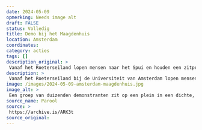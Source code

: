 ```yaml
---
date: 2024-05-09
opmerking: Needs image alt 
draft: FALSE
status: Volledig
title: Demo bij het Maagdenhuis
location: Amsterdam
coordinates: 
category: acties
tags: []
description_original: > 
 Vanaf het Roeterseiland lopen mensen naar het Spui en houden een zitprotest dat het plein voor het Maagdenhuis vult.
description: > 
 Vanaf het Roeterseiland bij de Universiteit van Amsterdam lopen mensen naar het Spui. Op het Spui houden mesen een zitprotest dat het plein voor het Maagdenhuis vult.
image: /images/2024-05-09-amsterdam-maagdenhuis.jpg
image_alt: > 
 Een groep van duizenden demonstranten zit op een plein in een dichte, georganiseerde opstelling. Velen dragen keffiyeh en gezichtsmaskers. Een grote Palestijnse vlag wordt prominent omhoog gehouden door een van de demonstranten. Aan weerszijden van de demonstranten staat een rij politieagenten in donkere uniformen staat. Het is droog. Op de achtergrond zijn een café, trottoirs en een groene buitenomgeving zichtbaar.
source_name: Parool
source: > 
 https://archive.is/ARK3t
source_original: 
---
```

